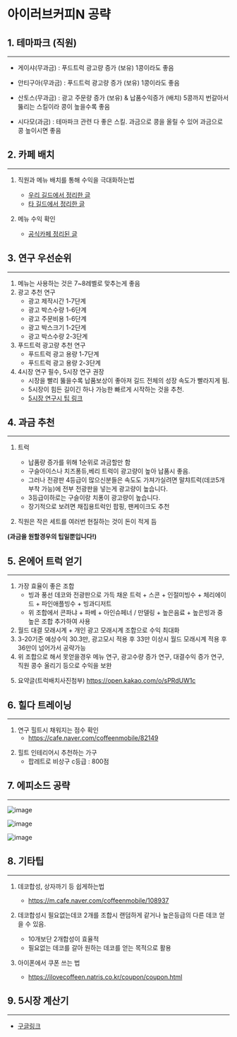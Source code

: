 # 아이러브커피N 공략

## 1. 테마파크 (직원)

---

- 게이샤(무과금) : 푸드트럭 광고량 증가 (보유) 1콩이라도 좋음

- 안티구아(무과금) : 푸드트럭 광고량 증가 (보유) 1콩이라도 좋음

- 산토스(무과금) : 광고 주문량 증가 (보유) & 납품수익증가 (배치) 5콩까지 번갈아서 뚫리는 스킬이라 콩이 높을수록 좋음
- 시다모(과금) : 테마파크 관련 다 좋은 스킬. 과금으로 콩을 올릴 수 있어 과금으로 콩 높이시면 좋음

## 2. 카페 배치

---

1. 직원과 메뉴 배치를 통해 수익을 극대화하는법 <br>
    - [우리 길드에서 정리한 글](https://open.kakao.com/p/s6iEQKXzghAgguPdadd) <br>
    - [타 길드에서 정리한 글](https://open.kakao.com/o/sPRdUW1c)

2. 메뉴 수익 확인
    - [공식카페 정리된 글](https://cafe.naver.com/coffeenmobile/110021)

## 3. 연구 우선순위

---

1. 메뉴는 사용하는 것은 7~8레벨로 맞추는게 좋음
2. 광고 추천 연구
    - 광고 제작시간 1-7단계
    - 광고 박스수량 1-6단계
    - 광고 주문비용 1-6단계
    - 광고 박스크기 1-2단계
    - 광고 박스수량 2-3단계
3. 푸드트럭 광고량 추천 연구
    - 푸드트럭 광고 용량 1-7단계
    - 푸드트럭 광고 용량 2-3단계
4. 4시장 연구 필수, 5시장 연구 권장
    - 시장을 빨리 뚫을수록 납품보상이 좋아져 길드 전체의 성장 속도가 빨라지게 됨.
    - 5시장이 힘든 길이긴 하나 가능한 빠르게 시작하는 것을 추천.
    - [5시장 연구시 팁 링크](https://cafe.naver.com/coffeenmobile/111008)

## 4. 과금 추천

---

1. 트럭
   - 납품량 증가를 위해 1순위로 과금할만 함
   - 구슬아이스나 치즈퐁듀,베리 트럭이 광고량이 높아 납품시 좋음.
   - 그러나 전광판 4등급이 많으신분들은 속도도 가져가실려면 말챠트럭(데코5개부착 가능)에 전부 전광판을 넣는게 광고량이 높습니다.
   - 3등급이하로는 구슬이랑 치퐁이 광고량이 높습니다.
   - 장기적으로 보려면 채집용트럭인 팝핑, 팬케이크도 추천

2. 직원은 작은 세트를 여러번 현질하는 것이 돈이 적게 듬

 **(과금을 원할경우의 팁일뿐입니다!)**

## 5. 온에어 트럭 얻기

---

1. 가장 효율이 좋은 조합
   - 빙과 풍선 데코와 전광판으로 가득 채운 트럭 + 스콘 + 인절미빙수 + 체리에이드 + 파인애플빙수 + 빙과디저트
   - 위 조합에서 콘파냐 + 파베 + 아인슈페너 / 만델링 + 높은음료 + 높은빙과 중 높은 조합 추가하여 사용
2. 월드 대결 모래시계 + 개인 광고 모래시계 조합으로 수익 최대화
3. 3-20기준 예상수익 30.3만, 광고모시 적용 후 33만 이상시 월드 모래시계 적용 후 36만이 넘어가서 공략가능
4. 위 조합으로 해서 못얻을경우 메뉴 연구, 광고수량 증가 연구, 대결수익 증가 연구, 직원 콩수 올리기 등으로 수익을 보완

5) 요약글(트럭배치사진첨부)
<https://open.kakao.com/o/sPRdUW1c>

## 6. 힐다 트레이닝

---

1) 연구 힐트시 채워지는 점수 확인
   - <https://cafe.naver.com/coffeenmobile/82149>

2. 힐트 인테리어시 추천하는 가구
   - 팝레트로 비상구 c등급 : 800점

## 7. 에피소드 공략

---

![image](https://github.com/rfwcoffee/coffeehelper/blob/main/img/ep_01.png)

![image](https://github.com/rfwcoffee/coffeehelper/blob/main/img/ep_02.png)

![image](https://github.com/rfwcoffee/coffeehelper/blob/main/img/ep_03.png)

## 8. 기타팁

---

1. 데코합성, 상자까기 등 쉽게하는법
   - <https://m.cafe.naver.com/coffeenmobile/108937>

2. 데코합성시 필요없는데코 2개를 조합시 랜덤하게 같거나 높은등급의 다른 데코 얻을 수 있음.
   - 10개보단 2개합성이 효율적
   - 필요없는 데코를 갈아 원하는 데코를 얻는 목적으로 활용
3. 아이폰에서 쿠폰 쓰는 법
   - <https://ilovecoffeen.natris.co.kr/coupon/coupon.html>

## 9. 5시장 계산기

---

- [구글링크](https://docs.google.com/spreadsheets/d/16UJhpJTZOsbULmwREMQvYyP9qjqbC7cwubBcoufiYTM/edit?usp=sharing)
